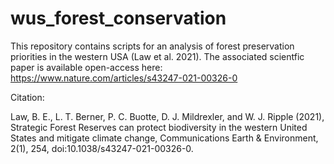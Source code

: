 # wus_forest_conservation
This repository contains scripts for an analysis of forest preservation priorities in the western USA (Law et al. 2021). The associated scientfic paper is available open-access here: https://www.nature.com/articles/s43247-021-00326-0

Citation: 

Law, B. E., L. T. Berner, P. C. Buotte, D. J. Mildrexler, and W. J. Ripple (2021), Strategic Forest Reserves can protect biodiversity in the western United States and mitigate climate change, Communications Earth & Environment, 2(1), 254, doi:10.1038/s43247-021-00326-0.
